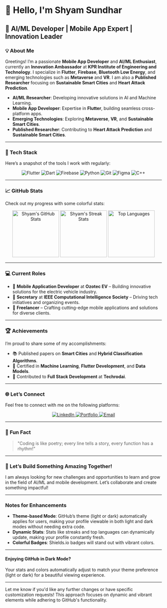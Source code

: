 # 👋 **Hello, I'm Shyam Sundhar**  
## 🚀 **AI/ML Developer | Mobile App Expert | Innovation Leader**  

### 💡 **About Me**  
Greetings! I’m a passionate **Mobile App Developer** and **AI/ML Enthusiast**, currently an **Innovation Ambassador** at **KPR Institute of Engineering and Technology**. I specialize in **Flutter**, **Firebase**, **Bluetooth Low Energy**, and emerging technologies such as **Metaverse** and **VR**. I am also a **Published Researcher** focusing on **Sustainable Smart Cities** and **Heart Attack Prediction**.

- **AI/ML Researcher**: Developing innovative solutions in AI and Machine Learning.
- **Mobile App Developer**: Expertise in **Flutter**, building seamless cross-platform apps.
- **Emerging Technologies**: Exploring **Metaverse**, **VR**, and **Sustainable Smart Cities**.
- **Published Researcher**: Contributing to **Heart Attack Prediction** and **Sustainable Smart Cities**.

---

### 🔧 **Tech Stack**  
Here’s a snapshot of the tools I work with regularly:

<p align="center">
  <img src="https://img.shields.io/badge/-Flutter-02569B?logo=flutter&logoColor=white&style=flat-square" alt="Flutter"/>
  <img src="https://img.shields.io/badge/-Dart-0175C2?logo=dart&logoColor=white&style=flat-square" alt="Dart"/>
  <img src="https://img.shields.io/badge/-Firebase-FFCA28?logo=firebase&logoColor=black&style=flat-square" alt="Firebase"/>
  <img src="https://img.shields.io/badge/-Python-3776AB?logo=python&logoColor=white&style=flat-square" alt="Python"/>
  <img src="https://img.shields.io/badge/-Git-F05032?logo=git&logoColor=white&style=flat-square" alt="Git"/>
  <img src="https://img.shields.io/badge/-Figma-F24E1E?logo=figma&logoColor=white&style=flat-square" alt="Figma"/>
  <img src="https://img.shields.io/badge/-C++-00599C?logo=cplusplus&logoColor=white&style=flat-square" alt="C++"/>
</p>

---

### 📈 **GitHub Stats**  
Check out my progress with some colorful stats:

<p align="center">
  <img src="https://github-readme-stats.vercel.app/api?username=Shyam-G-Sundhar&show_icons=true&theme=radical" alt="Shyam's GitHub Stats" height="150" width="auto">
  <img src="https://github-readme-streak-stats.herokuapp.com/?user=Shyam-G-Sundhar&theme=radical" alt="Shyam's Streak Stats" height="150" width="auto">
  <img src="https://github-readme-stats.vercel.app/api/top-langs/?username=Shyam-G-Sundhar&layout=compact&theme=radical" alt="Top Languages" height="150" width="auto">
</p>

---

### 💻 **Current Roles**  
- 🚗 **Mobile Application Developer** at **Ozotec EV** – Building innovative solutions for the electric vehicle industry.
- 💼 **Secretary** at **IEEE Computational Intelligence Society** – Driving tech initiatives and organizing events.
- 🤝 **Freelancer** – Crafting cutting-edge mobile applications and solutions for diverse clients.

---

### 🏆 **Achievements**  
I’m proud to share some of my accomplishments:

- 📚 Published papers on **Smart Cities** and **Hybrid Classification Algorithms**.
- 🏅 Certified in **Machine Learning**, **Flutter Development**, and **Data Models**.
- 🌟 Contributed to **Full Stack Development** at **Techrodai**.

---

### 🌐 **Let’s Connect**  
Feel free to connect with me on the following platforms:

<p align="center">
  <a href="https://www.linkedin.com/in/shyamgsundhar">
    <img src="https://img.shields.io/badge/LinkedIn-0077B5?logo=linkedin&logoColor=white&style=for-the-badge" alt="LinkedIn"/>
  </a>
  <a href="https://shyamgsundhar2005.wixsite.com/shyamgsundhar">
    <img src="https://img.shields.io/badge/Portfolio-FF5722?logo=web&logoColor=white&style=for-the-badge" alt="Portfolio"/>
  </a>
  <a href="mailto:shyamgsundhar@gmail.com">
    <img src="https://img.shields.io/badge/Email-EA4335?logo=gmail&logoColor=white&style=for-the-badge" alt="Email"/>
  </a>
</p>

---

### 🌟 **Fun Fact**  
> "Coding is like poetry; every line tells a story, every function has a rhythm!"  

---

### 🚀 **Let’s Build Something Amazing Together!**  
I am always looking for new challenges and opportunities to learn and grow in the field of AI/ML and mobile development. Let’s collaborate and create something impactful!

---

### **Notes for Enhancements**
- **Theme-based Mode**: GitHub’s theme (light or dark) automatically applies for users, making your profile viewable in both light and dark modes without needing extra code.
- **Dynamic Stats**: Stats like streaks and top languages can dynamically update, making your profile constantly fresh.
- **Colorful Badges**: Shields.io badges will stand out with vibrant colors.

---

#### Enjoying GitHub in **Dark Mode**?  
Your stats and colors automatically adjust to match your theme preference (light or dark) for a beautiful viewing experience.

---

Let me know if you'd like any further changes or have specific customization requests! This approach focuses on dynamic and vibrant elements while adhering to GitHub's functionality.
